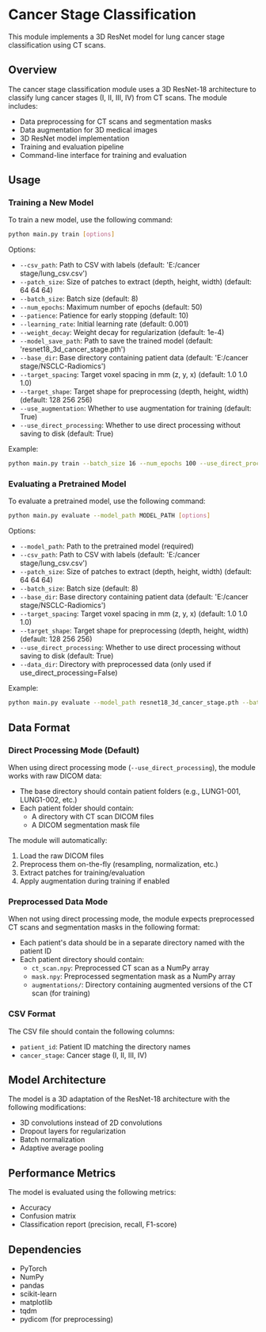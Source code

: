 # Cancer Stage Classification

This module implements a 3D ResNet model for lung cancer stage classification using CT scans.

## Overview

The cancer stage classification module uses a 3D ResNet-18 architecture to classify lung cancer stages (I, II, III, IV) from CT scans. The module includes:

- Data preprocessing for CT scans and segmentation masks
- Data augmentation for 3D medical images
- 3D ResNet model implementation
- Training and evaluation pipeline
- Command-line interface for training and evaluation

## Usage

### Training a New Model

To train a new model, use the following command:

```bash
python main.py train [options]
```

Options:
- `--csv_path`: Path to CSV with labels (default: 'E:/cancer stage/lung_csv.csv')
- `--patch_size`: Size of patches to extract (depth, height, width) (default: 64 64 64)
- `--batch_size`: Batch size (default: 8)
- `--num_epochs`: Maximum number of epochs (default: 50)
- `--patience`: Patience for early stopping (default: 10)
- `--learning_rate`: Initial learning rate (default: 0.001)
- `--weight_decay`: Weight decay for regularization (default: 1e-4)
- `--model_save_path`: Path to save the trained model (default: 'resnet18_3d_cancer_stage.pth')
- `--base_dir`: Base directory containing patient data (default: 'E:/cancer stage/NSCLC-Radiomics')
- `--target_spacing`: Target voxel spacing in mm (z, y, x) (default: 1.0 1.0 1.0)
- `--target_shape`: Target shape for preprocessing (depth, height, width) (default: 128 256 256)
- `--use_augmentation`: Whether to use augmentation for training (default: True)
- `--use_direct_processing`: Whether to use direct processing without saving to disk (default: True)

Example:
```bash
python main.py train --batch_size 16 --num_epochs 100 --use_direct_processing
```

### Evaluating a Pretrained Model

To evaluate a pretrained model, use the following command:

```bash
python main.py evaluate --model_path MODEL_PATH [options]
```

Options:
- `--model_path`: Path to the pretrained model (required)
- `--csv_path`: Path to CSV with labels (default: 'E:/cancer stage/lung_csv.csv')
- `--patch_size`: Size of patches to extract (depth, height, width) (default: 64 64 64)
- `--batch_size`: Batch size (default: 8)
- `--base_dir`: Base directory containing patient data (default: 'E:/cancer stage/NSCLC-Radiomics')
- `--target_spacing`: Target voxel spacing in mm (z, y, x) (default: 1.0 1.0 1.0)
- `--target_shape`: Target shape for preprocessing (depth, height, width) (default: 128 256 256)
- `--use_direct_processing`: Whether to use direct processing without saving to disk (default: True)
- `--data_dir`: Directory with preprocessed data (only used if use_direct_processing=False)

Example:
```bash
python main.py evaluate --model_path resnet18_3d_cancer_stage.pth --batch_size 16 --use_direct_processing
```

## Data Format

### Direct Processing Mode (Default)

When using direct processing mode (`--use_direct_processing`), the module works with raw DICOM data:

- The base directory should contain patient folders (e.g., LUNG1-001, LUNG1-002, etc.)
- Each patient folder should contain:
  - A directory with CT scan DICOM files
  - A DICOM segmentation mask file

The module will automatically:
1. Load the raw DICOM files
2. Preprocess them on-the-fly (resampling, normalization, etc.)
3. Extract patches for training/evaluation
4. Apply augmentation during training if enabled

### Preprocessed Data Mode

When not using direct processing mode, the module expects preprocessed CT scans and segmentation masks in the following format:

- Each patient's data should be in a separate directory named with the patient ID
- Each patient directory should contain:
  - `ct_scan.npy`: Preprocessed CT scan as a NumPy array
  - `mask.npy`: Preprocessed segmentation mask as a NumPy array
  - `augmentations/`: Directory containing augmented versions of the CT scan (for training)

### CSV Format

The CSV file should contain the following columns:
- `patient_id`: Patient ID matching the directory names
- `cancer_stage`: Cancer stage (I, II, III, IV)

## Model Architecture

The model is a 3D adaptation of the ResNet-18 architecture with the following modifications:
- 3D convolutions instead of 2D convolutions
- Dropout layers for regularization
- Batch normalization
- Adaptive average pooling

## Performance Metrics

The model is evaluated using the following metrics:
- Accuracy
- Confusion matrix
- Classification report (precision, recall, F1-score)

## Dependencies

- PyTorch
- NumPy
- pandas
- scikit-learn
- matplotlib
- tqdm
- pydicom (for preprocessing)
